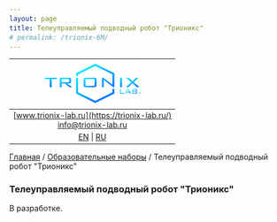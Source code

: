```yaml
---
layout: page
title: Телеуправляемый подводный робот "Трионикс"
# permalink: /trionix-6M/
---
```


| ![logo](/logo_nav.png) |
| :---: |
| [www.trionix-lab.ru](https://trionix-lab.ru/) <br/> [info@trionix-lab.ru](mailto:info@trionix-lab.ru) |
| [EN](README.md) \| [RU](README_RU.md) |

[Главная](/README_RU.md) / [Образовательные наборы](/documentation/kids/index_RU.md) / Телеуправляемый подводный робот "Трионикс"

### Телеуправляемый подводный робот "Трионикс"
В разработке.
